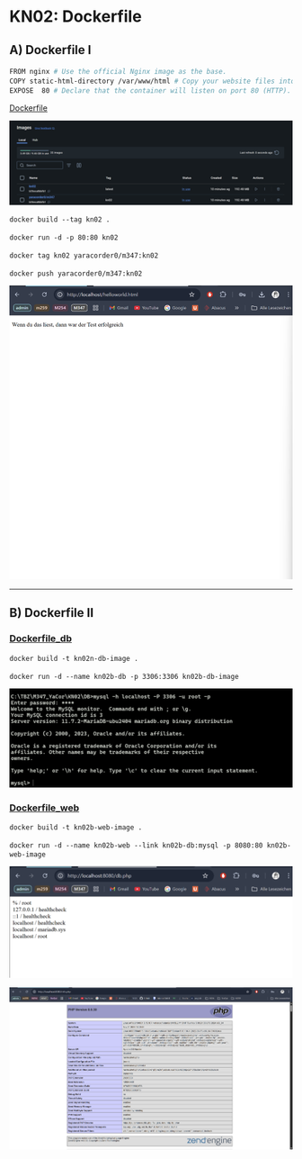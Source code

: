 # KN02: Dockerfile

## A) Dockerfile I

``` bash
FROM nginx # Use the official Nginx image as the base.
COPY static-html-directory /var/www/html # Copy your website files into Nginx's web serving directory.
EXPOSE  80 # Declare that the container will listen on port 80 (HTTP).
```

[Dockerfile](A/Dockerfile)

![img_1.png](img_1.png)

```
docker build --tag kn02 .

docker run -d -p 80:80 kn02

docker tag kn02 yaracorder0/m347:kn02

docker push yaracorder0/m347:kn02
```

![img.png](img.png)


-----

## B) Dockerfile II

### [Dockerfile_db](DB/Dockerfile)
````
docker build -t kn02n-db-image .

docker run -d --name kn02b-db -p 3306:3306 kn02b-db-image
````

![img_2.png](img_2.png)

### [Dockerfile_web](WEB/Dockerfile)
```
docker build -t kn02b-web-image .

docker run -d --name kn02b-web --link kn02b-db:mysql -p 8080:80 kn02b-web-image
```

![img_3.png](img_3.png)

![img_4.png](img_4.png)


